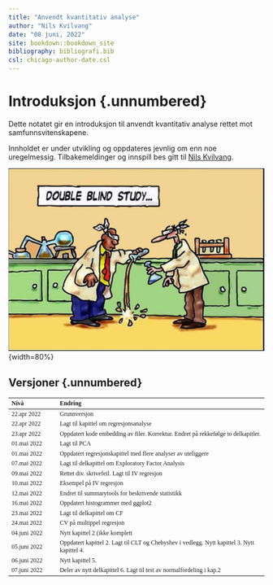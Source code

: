 ```yaml
--- 
title: "Anvendt kvantitativ analyse"
author: "Nils Kvilvang"
date: "08 juni, 2022"
site: bookdown::bookdown_site
bibliography: bibliografi.bib
csl: chicago-author-date.csl
---
```


# Introduksjon {.unnumbered}

Dette notatet gir en introduksjon til anvendt kvantitativ analyse rettet mot samfunnsvitenskapene. 

Innholdet er under utvikling og oppdateres jevnlig om enn noe uregelmessig. Tilbakemeldinger og innspill bes gitt til [Nils Kvilvang](mailto:nils.kvilvang@inn.no).

![Bilde: Gjengitt uten kreditering et stort antall steder, men i @gleitmanPsychology2011, s.28, fig. 1.8 er illustrasjonen signert Chase](Doubleblind.png){width=80%}

## Versjoner {.unnumbered}

<table class=" lightable-classic" style="font-size: 12px; font-family: Cambria; width: auto !important; margin-left: auto; margin-right: auto;">
 <thead>
  <tr>
   <th style="text-align:left;"> Nivå </th>
   <th style="text-align:left;"> Endring </th>
  </tr>
 </thead>
<tbody>
  <tr>
   <td style="text-align:left;width: 8em; "> 22.apr 2022 </td>
   <td style="text-align:left;width: 40em; "> Grunnversjon </td>
  </tr>
  <tr>
   <td style="text-align:left;width: 8em; "> 22.apr 2022 </td>
   <td style="text-align:left;width: 40em; "> Lagt til kapittel om regresjonsanalyse </td>
  </tr>
  <tr>
   <td style="text-align:left;width: 8em; "> 23.apr 2022 </td>
   <td style="text-align:left;width: 40em; "> Oppdatert kode embedding av filer. Korrektur. Endret på rekkefølge to delkapitler. </td>
  </tr>
  <tr>
   <td style="text-align:left;width: 8em; "> 01.mai 2022 </td>
   <td style="text-align:left;width: 40em; "> Lagt til PCA </td>
  </tr>
  <tr>
   <td style="text-align:left;width: 8em; "> 01.mai 2022 </td>
   <td style="text-align:left;width: 40em; "> Oppdatert regresjonskapittel med flere analyser av uteliggere </td>
  </tr>
  <tr>
   <td style="text-align:left;width: 8em; "> 07.mai 2022 </td>
   <td style="text-align:left;width: 40em; "> Lagt til delkapittel om Exploratory Factor Analysis </td>
  </tr>
  <tr>
   <td style="text-align:left;width: 8em; "> 09.mai 2022 </td>
   <td style="text-align:left;width: 40em; "> Rettet div. skrivefeil. Lagt til IV regresjon </td>
  </tr>
  <tr>
   <td style="text-align:left;width: 8em; "> 10.mai 2022 </td>
   <td style="text-align:left;width: 40em; "> Eksempel på IV regresjon </td>
  </tr>
  <tr>
   <td style="text-align:left;width: 8em; "> 12.mai 2022 </td>
   <td style="text-align:left;width: 40em; "> Endret til summarytools for beskrivende statistikk </td>
  </tr>
  <tr>
   <td style="text-align:left;width: 8em; "> 16.mai 2022 </td>
   <td style="text-align:left;width: 40em; "> Oppdatert histogrammer med ggplot2 </td>
  </tr>
  <tr>
   <td style="text-align:left;width: 8em; "> 23.mai 2022 </td>
   <td style="text-align:left;width: 40em; "> Lagt til delkapittel om CF </td>
  </tr>
  <tr>
   <td style="text-align:left;width: 8em; "> 24.mai 2022 </td>
   <td style="text-align:left;width: 40em; "> CV på multippel regresjon </td>
  </tr>
  <tr>
   <td style="text-align:left;width: 8em; "> 04.juni 2022 </td>
   <td style="text-align:left;width: 40em; "> Nytt kapittel 2 (ikke komplett </td>
  </tr>
  <tr>
   <td style="text-align:left;width: 8em; "> 05.juni 2022 </td>
   <td style="text-align:left;width: 40em; "> Oppdatert kapittel 2. Lagt til CLT og Chebyshev i vedlegg. Nytt kapittel 3. Nytt kapittel 4. </td>
  </tr>
  <tr>
   <td style="text-align:left;width: 8em; "> 06.juni 2022 </td>
   <td style="text-align:left;width: 40em; "> Nytt kapittel 5. </td>
  </tr>
  <tr>
   <td style="text-align:left;width: 8em; "> 07.juni 2022 </td>
   <td style="text-align:left;width: 40em; "> Deler av nytt delkapittel 6. Lagt til test av normalfordeling i kap.2 </td>
  </tr>
</tbody>
</table>

